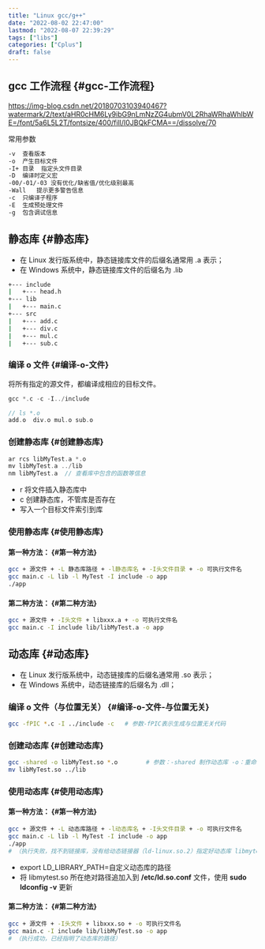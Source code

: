 ```yaml
---
title: "Linux gcc/g++"
date: "2022-08-02 22:47:00"
lastmod: "2022-08-07 22:39:29"
tags: ["libs"]
categories: ["Cplus"]
draft: false
---
```


## gcc 工作流程 {#gcc-工作流程}

<https://img-blog.csdn.net/20180703103940467?watermark/2/text/aHR0cHM6Ly9ibG9nLmNzZG4ubmV0L2RhaWRhaWhlbWE=/font/5a6L5L2T/fontsize/400/fill/I0JBQkFCMA==/dissolve/70>

常用参数

```bash
-v	查看版本
-o	产生目标文件
-I+ 目录	指定头文件目录
-D	编译时定义宏
-00/-01/-03	没有优化/缺省值/优化级别最高
-Wall	提示更多警告信息
-c	只编译子程序
-E	生成预处理文件
-g	包含调试信息
```


## 静态库 {#静态库}

-   在 Linux 发行版系统中，静态链接库文件的后缀名通常用 .a 表示；
-   在 Windows 系统中，静态链接库文件的后缀名为 .lib

<!--listend-->

```bash
+--- include
|   +--- head.h
+--- lib
|   +--- main.c
+--- src
|   +--- add.c
|   +--- div.c
|   +--- mul.c
|   +--- sub.c
```


### 编译 o 文件 {#编译-o-文件}

将所有指定的源文件，都编译成相应的目标文件。

```c
gcc *.c -c -I../include

// ls *.o
add.o  div.o mul.o sub.o
```


### 创建静态库 {#创建静态库}

```c
ar rcs libMyTest.a *.o
mv libMyTest.a ../lib
nm libMyTest.a  // 查看库中包含的函数等信息
```

-   r 将文件插入静态库中
-   c 创建静态库，不管库是否存在
-   写入一个目标文件索引到库


### 使用静态库 {#使用静态库}


#### 第一种方法： {#第一种方法}

```bash
gcc + 源文件 + -L 静态库路径 + -l静态库名 + -I头文件目录 + -o 可执行文件名
gcc main.c -L lib -l MyTest -I include -o app
./app
```


#### 第二种方法： {#第二种方法}

```bash
gcc + 源文件 + -I头文件 + libxxx.a + -o 可执行文件名
gcc main.c -I include lib/libMyTest.a -o app
```


## 动态库 {#动态库}

-   在 Linux 发行版系统中，动态链接库的后缀名通常用 .so 表示；
-   在 Windows 系统中，动态链接库的后缀名为 .dll；


### 编译 o 文件（与位置无关） {#编译-o-文件-与位置无关}

```bash
gcc -fPIC *.c -I ../include -c   # 参数-fPIC表示生成与位置无关代码
```


### 创建动态库 {#创建动态库}

```bash
gcc -shared -o libMyTest.so *.o        # 参数：-shared 制作动态库 -o：重命名生成的新文件
mv libMyTest.so ../lib
```


### 使用动态库 {#使用动态库}


#### 第一种方法： {#第一种方法}

```bash
gcc + 源文件 + -L 动态库路径 + -l动态库名 + -I头文件目录 + -o 可执行文件名
gcc main.c -L lib -l MyTest -I include -o app
./app
# （执行失败，找不到链接库，没有给动态链接器（ld-linux.so.2）指定好动态库 libmytest.so 的路径）
```

-   export LD_LIBRARY_PATH=自定义动态库的路径
-   将 libmytest.so 所在绝对路径追加入到 **/etc/ld.so.conf** 文件，使用 **sudo ldconfig -v**  更新


#### 第二种方法： {#第二种方法}

```bash
gcc + 源文件 + -I头文件 + libxxx.so + -o 可执行文件名
gcc main.c -I include lib/libMyTest.so -o app
# （执行成功，已经指明了动态库的路径）
```